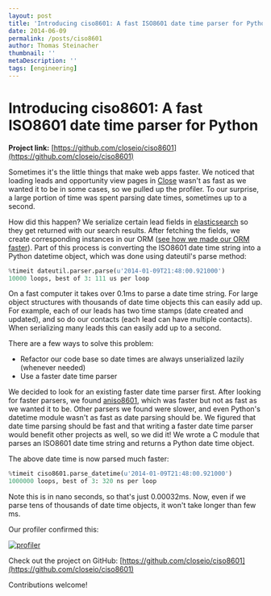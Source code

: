 ```yaml
---
layout: post
title: 'Introducing ciso8601: A fast ISO8601 date time parser for Python'
date: 2014-06-09
permalink: /posts/ciso8601
author: Thomas Steinacher
thumbnail: ''
metaDescription: ''
tags: [engineering]
---
```


# Introducing ciso8601: A fast ISO8601 date time parser for Python

**Project link:** [https://github.com/closeio/ciso8601](https://github.com/closeio/ciso8601)

Sometimes it's the little things that make web apps faster. We noticed that loading leads and opportunity view pages in [Close](http://close.com/) wasn't as fast as we wanted it to be in some cases, so we pulled up the profiler. To our surprise, a large portion of time was spent parsing date times, sometimes up to a second.

How did this happen? We serialize certain lead fields in [elasticsearch](http://elasticsearch.org/) so they get returned with our search results. After fetching the fields, we create corresponding instances in our ORM ([see how we made our ORM faster](https://hack.close.com/posts/mongomallard)). Part of this process is converting the ISO8601 date time string into a Python datetime object, which was done using dateutil's parse method:

```python
%timeit dateutil.parser.parse(u'2014-01-09T21:48:00.921000')
10000 loops, best of 3: 111 us per loop
```

On a fast computer it takes over 0.1ms to parse a date time string. For large object structures with thousands of date time objects this can easily add up. For example, each of our leads has two time stamps (date created and updated), and so do our contacts (each lead can have multiple contacts). When serializing many leads this can easily add up to a second.

There are a few ways to solve this problem:

- Refactor our code base so date times are always unserialized lazily (whenever needed)
- Use a faster date time parser

We decided to look for an existing faster date time parser first. After looking for faster parsers, we found [aniso8601](https://bitbucket.org/nielsenb/aniso8601), which was faster but not as fast as we wanted it to be. Other parsers we found were slower, and even Python's datetime module wasn't as fast as date parsing should be. We figured that date time parsing should be fast and that writing a faster date time parser would benefit other projects as well, so we did it! We wrote a C module that parses an ISO8601 date time string and returns a Python date time object.

The above date time is now parsed much faster:

```python
%timeit ciso8601.parse_datetime(u'2014-01-09T21:48:00.921000')
1000000 loops, best of 3: 320 ns per loop
```

Note this is in nano seconds, so that's just 0.00032ms. Now, even if we parse tens of thousands of date time objects, it won't take longer than few ms.

Our profiler confirmed this:

[![profiler](/assets/profiler.png)](/assets/profiler.png)

Check out the project on GitHub: [https://github.com/closeio/ciso8601](https://github.com/closeio/ciso8601)

Contributions welcome!

